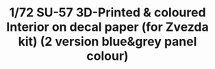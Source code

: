 ---
layout: product
title: "1/72 SU-57 3D-Printed & coloured Interior on decal paper (for Zvezda kit) (2 version blue&grey panel colour)"
price: "1200" 
desc: "3D Dekal"
img_path: "/assets/img/QD72004.webp"
brand: "Quinta Studio"
available: false
special_offer: false
new: false
soon: false
cat: "010000"
subcat: "016000"
subsubcat: "0N/A"
sifra: "QD72004"
popular: false
spec: false
---